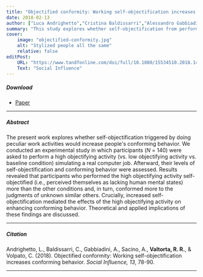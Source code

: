```yaml
---
title: "Objectified conformity: Working self-objectification increases conforming behavior"
date: 2018-02-13
author: ["Luca Andrighetto","Cristina Baldissarri","Alessandro Gabbiadini","Alessandra Sacino",<b>Roberta Rosa Valtorta</b>,"Chiara Volpato"]
summary: "This study explores whether self-objectification from performing objectifying tasks increases conforming behavior, indicating that participants who engaged in a high objectifying task self-objectified more and conformed more to others' judgments."
cover:
    image: "objectified-conformity.jpg"
    alt: "Stylized people all the same"
    relative: false
editPost:
    URL: "https://www.tandfonline.com/doi/full/10.1080/15534510.2018.1439769"
    Text: "Social Influence"
---
```


##### Download

<ul>

<li><a href="objectified-conformity.pdf" target="_blank">Paper</a></li>

</ul>

---

##### Abstract

The present work explores whether self-objectification triggered by doing peculiar work activities would increase people's conforming behavior. We conducted an experimental study in which participants (*N* = 140) were asked to perform a high objectifying activity (vs. low objectifying activity vs. baseline condition) simulating a real computer job. Afterward, their levels of self-objectification and conforming behavior were assessed. Results revealed that participants who performed the high objectifying activity self-objectified (i.e., perceived themselves as lacking human mental states) more than the other conditions and, in turn, conformed more to the judgments of unknown similar others. Crucially, increased self-objectification mediated the effects of the high objectifying activity on enhancing conforming behavior. Theoretical and applied implications of these findings are discussed.

---

##### Citation

Andrighetto, L., Baldissarri, C., Gabbiadini, A., Sacino, A., **Valtorta, R. R.**, & Volpato, C. (2018). Objectified conformity: Working self-objectification increases conforming behavior. *Social Influence, 13*, 78-90.

---
